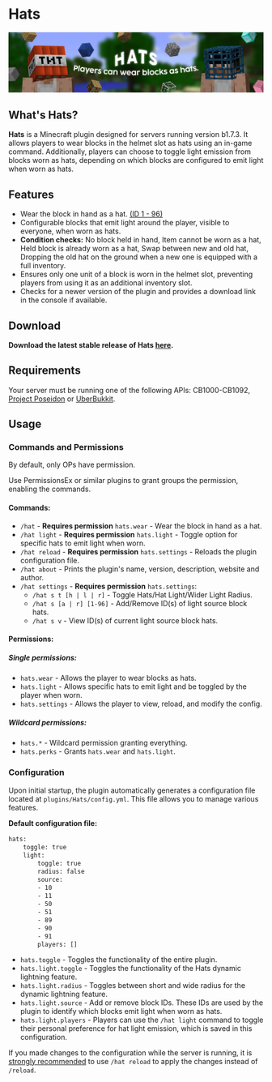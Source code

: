 # Hats
![Hats.png](img/Hats.png)

## What's Hats?
**Hats** is a Minecraft plugin designed for servers running version b1.7.3.
It allows players to wear blocks in the helmet slot as hats using an in-game command.
Additionally, players can choose to toggle light emission from blocks worn as hats, depending on  which blocks are configured to emit light when worn as hats.

## Features
- Wear the block in hand as a hat. [(ID 1 - 96)](https://imgur.com/RIVgSD7)
- Configurable blocks that emit light around the player, visible to everyone, when worn as hats.
- **Condition checks:** No block held in hand, Item cannot be worn as a hat, Held block is already worn as a hat, Swap between new and old hat, Dropping the old hat on the ground when a new one is equipped with a full inventory.
- Ensures only one unit of a block is worn in the helmet slot, preventing players from using it as an additional inventory slot.
- Checks for a newer version of the plugin and provides a download link in the console if available.

## Download
**Download the latest stable release of Hats [here](https://github.com/AleksandarHaralanov/Hats/releases/latest).**

## Requirements
Your server must be running one of the following APIs: CB1000-CB1092, [Project Poseidon](https://github.com/RhysB/Project-Poseidon) or [UberBukkit](https://github.com/Moresteck/Project-Poseidon-Uberbukkit).

## Usage
### Commands and Permissions
By default, only OPs have permission.

Use PermissionsEx or similar plugins to grant groups the permission, enabling the commands.

#### Commands:
  - `/hat` - **Requires permission** `hats.wear` - Wear the block in hand as a hat.
  - `/hat light` - **Requires permission** `hats.light` - Toggle option for specific hats to emit light when worn.
  - `/hat reload` - **Requires permission** `hats.settings` - Reloads the plugin configuration file.
  - `/hat about` - Prints the plugin's name, version, description, website and author.
  - `/hat settings` - **Requires permission** `hats.settings`:
    - `/hat s t [h | l | r]` - Toggle Hats/Hat Light/Wider Light Radius.
    - `/hat s [a | r] [1-96]` - Add/Remove ID(s) of light source block hats.
    - `/hat s v` - View ID(s) of current light source block hats.

#### Permissions:
##### Single permissions:
  - `hats.wear` - Allows the player to wear blocks as hats.
  - `hats.light` - Allows specific hats to emit light and be toggled by the player when worn.
  - `hats.settings` - Allows the player to view, reload, and modify the config.
##### Wildcard permissions:
  - `hats.*` - Wildcard permission granting everything.
  - `hats.perks` - Grants `hats.wear` and `hats.light`.

### Configuration
Upon initial startup, the plugin automatically generates a configuration file located at `plugins/Hats/config.yml`. This file allows you to manage various features.

**Default configuration file:**
```
hats:
    toggle: true
    light:
        toggle: true
        radius: false
        source:
        - 10
        - 11
        - 50
        - 51
        - 89
        - 90
        - 91
        players: []
```

- `hats.toggle` - Toggles the functionality of the entire plugin.
- `hats.light.toggle` - Toggles the functionality of the Hats dynamic lightning feature.
- `hats.light.radius` - Toggles between short and wide radius for the dynamic lightning feature.
- `hats.light.source` - Add or remove block IDs. These IDs are used by the plugin to identify which blocks emit light when worn as hats.
- `hats.light.players` - Players can use the `/hat light` command to toggle their personal preference for hat light emission, which is saved in this configuration.

If you made changes to the configuration while the server is running, it is <u>strongly recommended</u> to use `/hat reload` to apply the changes instead of `/reload`.